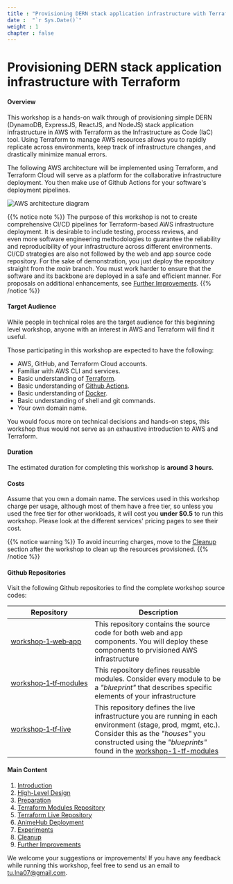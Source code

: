 ```yaml
---
title : "Provisioning DERN stack application infrastructure with Terraform"
date :  "`r Sys.Date()`" 
weight : 1 
chapter : false
---
```


# Provisioning DERN stack application infrastructure with Terraform

#### Overview
This workshop is a hands-on walk through of provisioning simple DERN (DynamoDB, ExpressJS, ReactJS, and NodeJS) stack application infrastructure in AWS with Terraform as the Infrastructure as Code (IaC) tool. Using Terraform to manage AWS resources allows you to rapidly replicate across environments, keep track of infrastructure changes, and drastically minimize manual errors.

The following AWS architecture will be implemented using Terraform, and Terraform Cloud will serve as a platform for the collaborative infrastructure deployment. You then make use of Github Actions for your software's deployment pipelines.

![AWS architecture diagram](/images/0/0001.svg?featherlight=false&width=100pc)

{{% notice note %}}
The purpose of this workshop is not to create comprehensive CI/CD pipelines for Terraform-based AWS infrastructure deployment. It is desirable to include testing, process reviews, and even more software engineering methodologies to guarantee the reliability and reproducibility of your infrastructure across different environments. CI/CD strategies are also not followed by the web and app source code repository. For the sake of demonstration, you just deploy the repository straight from the *main* branch. You must work harder to ensure that the software and its backbone are deployed in a safe and efficient manner. For proposals on additional enhancements, see [Further Improvements]().
{{% /notice %}}

#### Target Audience
While people in technical roles are the target audience for this beginning level workshop, anyone with an interest in AWS and Terraform will find it useful.

Those participating in this workshop are expected to have the following:
- AWS, GitHub, and Terraform Cloud accounts.
- Familiar with AWS CLI and services.
- Basic understanding of [Terraform](https://www.terraform.io/).
- Basic understanding of [Github Actions](https://docs.github.com/en/actions).
- Basic understanding of [Docker](https://www.docker.com/).
- Basic understanding of shell and git commands.
- Your own domain name.

You would focus more on technical decisions and hands-on steps, this workshop thus would not serve as an exhaustive introduction to AWS and Terraform.

#### Duration
The estimated duration for completing this workshop is **around 3 hours**.

#### Costs
Assume that you own a domain name. The services used in this workshop charge per usage, although most of them have a free tier, so unless you used the free tier for other workloads, it will cost you **under $0.5** to run this workshop. Please look at the different services' pricing pages to see their cost.

{{% notice warning %}}
To avoid incurring charges, move to the [Cleanup](./8-Cleanup/) section after the workshop to clean up the resources provisioned.
{{% /notice %}}

#### Github Repositories ####

Visit the following Github repositories to find the complete workshop source codes:

|  Repository |  Description |
|---|---|
| [workshop&#8209;1&#8209;web&#8209;app](https://github.com/Definitely-not-AWS-Workshops/workshop-1-web-app)  |  This repository contains the source code for both web and app components. You will deploy these components to prvisioned AWS infrastructure|
|  [workshop&#8209;1&#8209;tf&#8209;modules](https://github.com/Definitely-not-AWS-Workshops/workshop-1-tf-modules) |  This repository defines reusable modules. Consider every module to be a *"blueprint"* that describes specific elements of your infrastructure  |
|  [workshop&#8209;1&#8209;tf&#8209;live](https://github.com/Definitely-not-AWS-Workshops/workshop-1-tf-live) | This repository defines the live infrastructure you are running in each environment (stage, prod, mgmt, etc.). Consider this as the *"houses"* you constructed using the *"blueprints"* found in the [workshop-1-tf-modules](https://github.com/Definitely-not-AWS-Workshops/workshop-1-tf-modules) |


#### Main Content

1. [Introduction](./1-Introduction/)
2. [High-Level Design](./2-High-Level-Design/)
3. [Preparation](./3-Preparation/)
4. [Terraform Modules Repository](./4-Terraform-Modules-Repository/)
5. [Terraform Live Repository](./5-Terraform-Live-Repository/)
6. [AnimeHub Deployment](./6-AnimeHub-Deployment/)
7. [Experiments](./7-Experiments/)
8. [Cleanup](./8-Cleanup/)
9. [Further Improvements](./9-Further-Improvements/)
<!-- need to remove parenthesis for path in Hugo 0.88.1 for Windows-->


We welcome your suggestions or improvements! If you have any feedback while running this workshop, feel free to send us an email to [tu.lna07@gmail.com](mailto:tu.lna07@gmail.com).